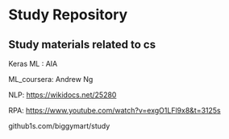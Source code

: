 # Study Repository
## Study materials related to cs

Keras
ML : AIA

ML_coursera: Andrew Ng

NLP: https://wikidocs.net/25280 

RPA: https://www.youtube.com/watch?v=exgO1LFl9x8&t=3125s

github1s.com/biggymart/study
